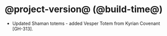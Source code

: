 # @project-version@ (@build-time@)

* Updated Shaman totems - added Vesper Totem from Kyrian Covenant [GH-313].
